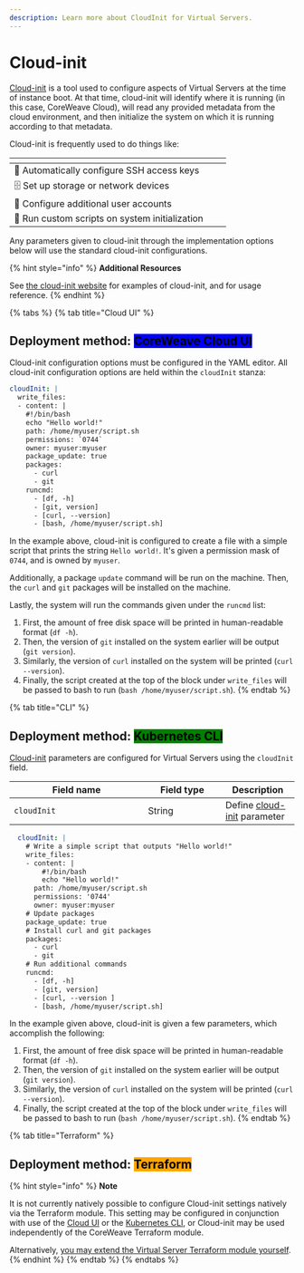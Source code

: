 ```yaml
---
description: Learn more about CloudInit for Virtual Servers.
---
```


# Cloud-init

[Cloud-init](https://cloudinit.readthedocs.io/en/latest/) is a tool used to configure aspects of Virtual Servers at the time of instance boot. At that time, cloud-init will identify where it is running (in this case, CoreWeave Cloud), will read any provided metadata from the cloud environment, and then initialize the system on which it is running according to that metadata.

Cloud-init is frequently used to do things like:

<table data-card-size="large" data-view="cards"><thead><tr><th></th><th data-hidden></th><th data-hidden></th></tr></thead><tbody><tr><td><span data-gb-custom-inline data-tag="emoji" data-code="1f511">🔑</span> Automatically configure SSH access keys</td><td></td><td></td></tr><tr><td><span data-gb-custom-inline data-tag="emoji" data-code="1f5c4">🗄</span> Set up storage or network devices</td><td></td><td></td></tr><tr><td><span data-gb-custom-inline data-tag="emoji" data-code="1f9d1">🧑</span> Configure additional user accounts</td><td></td><td></td></tr><tr><td><span data-gb-custom-inline data-tag="emoji" data-code="1f4dc">📜</span> Run custom scripts on system initialization</td><td></td><td></td></tr></tbody></table>

Any parameters given to cloud-init through the implementation options below will use the standard cloud-init configurations.

{% hint style="info" %}
**Additional Resources**

See [the cloud-init website](https://cloudinit.readthedocs.io/en/latest/topics/examples.html) for examples of cloud-init, and for usage reference.
{% endhint %}

{% tabs %}
{% tab title="Cloud UI" %}
## **Deployment method:** <mark style="background-color:blue;">CoreWeave Cloud UI</mark>

Cloud-init configuration options must be configured in the YAML editor. All cloud-init configuration options are held within the `cloudInit` stanza:

```yaml
cloudInit: |
  write_files:
  - content: |
    #!/bin/bash
    echo "Hello world!"
    path: /home/myuser/script.sh
    permissions: `0744`
    owner: myuser:myuser
    package_update: true
    packages:
      - curl
      - git
    runcmd:
      - [df, -h]
      - [git, version]
      - [curl, --version]
      - [bash, /home/myuser/script.sh]
```

In the example above, cloud-init is configured to create a file with a simple script that prints the string `Hello world!`. It's given a permission mask of `0744`, and is owned by `myuser`.

Additionally, a package `update` command will be run on the machine. Then, the `curl` and `git` packages will be installed on the machine.

Lastly, the system will run the commands given under the `runcmd` list:

1. First, the amount of free disk space will be printed in human-readable format (`df -h`).
2. Then, the version of `git` installed on the system earlier will be output (`git version`).&#x20;
3. Similarly, the version of `curl` installed on the system will be printed (`curl --version`).
4. Finally, the script created at the top of the block under `write_files` will be passed to bash to run (`bash /home/myuser/script.sh`).
{% endtab %}

{% tab title="CLI" %}
## **Deployment method:** <mark style="background-color:green;">Kubernetes CLI</mark>

[Cloud-init](https://cloudinit.readthedocs.io/en/latest/) parameters are configured for Virtual Servers using the `cloudInit` field.

<table data-header-hidden><thead><tr><th width="221">Field name</th><th width="121">Field type</th><th>Description</th></tr></thead><tbody><tr><td><code>cloudInit</code></td><td>String</td><td>Define <a href="https://cloudinit.readthedocs.io/en/latest/">cloud-init</a> parameter</td></tr></tbody></table>

```yaml
  cloudInit: |
    # Write a simple script that outputs "Hello world!"
    write_files:
    - content: |
        #!/bin/bash
        echo "Hello world!"
      path: /home/myuser/script.sh
      permissions: '0744'
      owner: myuser:myuser
    # Update packages
    package_update: true
    # Install curl and git packages
    packages:
      - curl
      - git
    # Run additional commands
    runcmd:
      - [df, -h]
      - [git, version]
      - [curl, --version ]
      - [bash, /home/myuser/script.sh]
```

In the example given above, cloud-init is given a few parameters, which accomplish the following:

1. First, the amount of free disk space will be printed in human-readable format (`df -h`).
2. Then, the version of `git` installed on the system earlier will be output (`git version`).&#x20;
3. Similarly, the version of `curl` installed on the system will be printed (`curl --version`).
4. Finally, the script created at the top of the block under `write_files` will be passed to bash to run (`bash /home/myuser/script.sh`).
{% endtab %}

{% tab title="Terraform" %}
## **Deployment method:** <mark style="background-color:orange;">Terraform</mark>

{% hint style="info" %}
**Note**

It is not currently natively possible to configure Cloud-init settings natively via the Terraform module. This setting may be configured in conjunction with use of the [Cloud UI](cloud-init.md#cloud-ui) or the [Kubernetes CLI](cloud-init.md#cli), or Cloud-init may be used independently of the CoreWeave Terraform module.

Alternatively, [you may extend the Virtual Server Terraform module yourself](../../../virtual-server/examples/terraform/vs.tf).
{% endhint %}
{% endtab %}
{% endtabs %}
